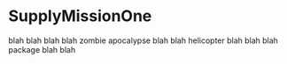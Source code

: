 # SupplyMissionOne
blah blah blah blah zombie apocalypse blah blah helicopter blah blah blah package blah blah
